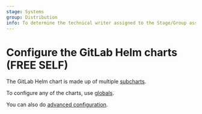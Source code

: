 ```yaml
---
stage: Systems
group: Distribution
info: To determine the technical writer assigned to the Stage/Group associated with this page, see https://handbook.gitlab.com/handbook/product/ux/technical-writing/#assignments
---
```


# Configure the GitLab Helm charts **(FREE SELF)**

The GitLab Helm chart is made up of multiple [subcharts](gitlab/index.md).

To configure any of the charts, use [globals](globals.md).

You can also do [advanced configuration](../advanced/index.md).
